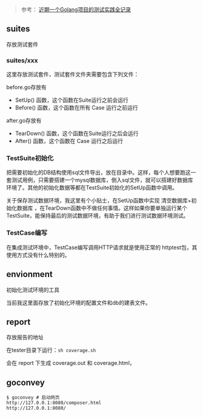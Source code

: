 > 参考：
> [近期一个Golang项目的测试实践全记录](https://mp.weixin.qq.com/s/cXLH5Wr4qTocrEYmwUPe9Q)

## suites
存放测试套件

### suites/xxx
这里存放测试套件，测试套件文件夹需要包含下列文件：

before.go存放有
- SetUp() 函数，这个函数在Suite运行之前会运行
- Before() 函数，这个函数在所有 Case 运行之前运行

after.go存放有
- TearDown() 函数，这个函数在Suite运行之后会运行
- After() 函数，这个函数在 Case 运行之后运行

### TestSuite初始化
把需要初始化的DB结构使用sql文件导出，放在目录中。这样，每个人想要跑这一套测试用例，只需要搭建一个mysql数据库，倒入sql文件，就可以搭建好数据库环境了。其他的初始化数据等都在TestSuite初始化的SetUp函数中调用。

关于保存测试数据环境，我这里有个小贴士，在SetUp函数中实现 清空数据库+初始化数据库 ，在TearDown函数中不做任何事情。这样如果你要单独运行某个TestSuite，能保持最后的测试数据环境，有助于我们进行测试数据环境测试。
### TestCase编写
在集成测试环境中，TestCase编写调用HTTP请求就是使用正常的 httptest包，其使用方式没有什么特别的。

## envionment
初始化测试环境的工具

当前我这里面存放了初始化环境的配置文件和db的建表文件。

## report
存放报告的地址

在tester目录下运行：`sh coverage.sh`

会在 report 下生成 coverage.out 和 coverage.html，

## goconvey

```shell
$ goconvey # 启动网页
http://127.0.0.1:8080/composer.html
http://127.0.0.1:8080/
```


